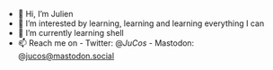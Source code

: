 - 👋 Hi, I’m Julien
- 👀 I’m interested by learning, learning and learning everything I can
- 🌱 I’m currently learning shell
- 📫 Reach me on
      - Twitter: @_JuCos_
      - Mastodon: @jucos@mastodon.social

<!---
JulienCos/JulienCos is a ✨ special ✨ repository because its `README.md` (this file) appears on your GitHub profile.
You can click the Preview link to take a look at your changes.
--->
